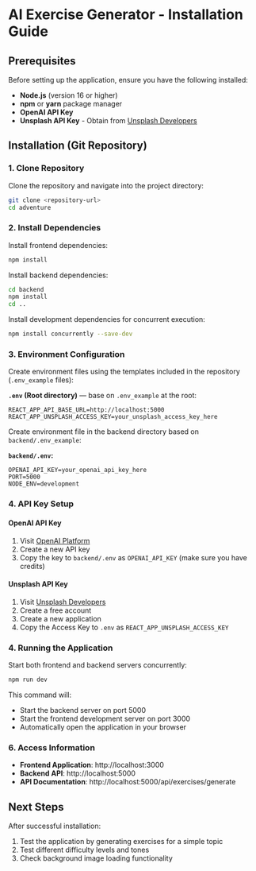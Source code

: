 # AI Exercise Generator - Installation Guide

## Prerequisites

Before setting up the application, ensure you have the following installed:

- **Node.js** (version 16 or higher)
- **npm** or **yarn** package manager
- **OpenAI API Key**
- **Unsplash API Key** - Obtain from [Unsplash Developers](https://unsplash.com/developers)

## Installation (Git Repository)


### 1. Clone Repository

Clone the repository and navigate into the project directory:

```bash
git clone <repository-url>
cd adventure
```

### 2. Install Dependencies

Install frontend dependencies:
```bash
npm install
```

Install backend dependencies:
```bash
cd backend
npm install
cd ..
```

Install development dependencies for concurrent execution:
```bash
npm install concurrently --save-dev
```

### 3. Environment Configuration

Create environment files using the templates included in the repository (`.env_example` files):

**`.env` (Root directory)** — base on `.env_example` at the root:
```env
REACT_APP_API_BASE_URL=http://localhost:5000
REACT_APP_UNSPLASH_ACCESS_KEY=your_unsplash_access_key_here
```

Create environment file in the backend directory based on `backend/.env_example`:

**`backend/.env`:**
```env
OPENAI_API_KEY=your_openai_api_key_here
PORT=5000
NODE_ENV=development
```

### 4. API Key Setup

#### OpenAI API Key
1. Visit [OpenAI Platform](https://platform.openai.com/api-keys)
2. Create a new API key
3. Copy the key to `backend/.env` as `OPENAI_API_KEY` (make sure you have credits)

#### Unsplash API Key
1. Visit [Unsplash Developers](https://unsplash.com/developers)
2. Create a free account
3. Create a new application
4. Copy the Access Key to `.env` as `REACT_APP_UNSPLASH_ACCESS_KEY`

### 4. Running the Application

Start both frontend and backend servers concurrently:
```bash
npm run dev
```

This command will:
- Start the backend server on port 5000
- Start the frontend development server on port 3000
- Automatically open the application in your browser

### 6. Access Information

- **Frontend Application**: http://localhost:3000
- **Backend API**: http://localhost:5000
- **API Documentation**: http://localhost:5000/api/exercises/generate


## Next Steps

After successful installation:
1. Test the application by generating exercises for a simple topic
2. Test different difficulty levels and tones
3. Check background image loading functionality